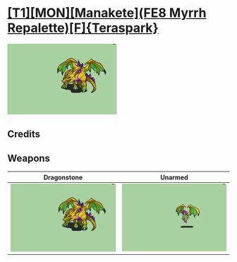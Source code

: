 # [\[T1\]\[MON\]\[Manakete\]\(FE8 Myrrh Repalette\)\[F\]{Teraspark}](./%5BT1%5D%5BMON%5D%5BManakete%5D(FE8%20Myrrh%20Repalette)%5BF%5D%7BTeraspark%7D)

<img src="./8.%20Dragonstone/Dragonstone_000.png" alt="[T1][MON][Manakete](FE8 Myrrh Repalette)[F]{Teraspark} standing" />

## Credits



## Weapons


|Dragonstone |Unarmed |
|  :---: | :---: |
| <img alt="Dragonstone animation" src="./8.%20Dragonstone/Dragonstone.gif" /> | <img alt="Unarmed animation" src="./8.%20Unarmed/Unarmed.gif" /> |
